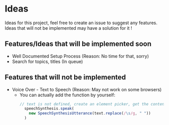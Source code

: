 # Ideas
Ideas for this project, feel free to create an issue to suggest any features.
Ideas that will not be implemented may have a solution for it !

## Features/Ideas that will be implemented soon
- Well Documented Setup Process (Reason: No time for that, sorry)
- Search for topics, titles (In queue)

## Features that will not be implemented 
- Voice Over - Text to Speech (Reason: May not work on some browsers)
  - You can actually add the function by yourself:
    ```js
    // text is not defined, create an element picker, get the content and set the content as text
      speechSynthesis.speak(
        new SpeechSynthesisUtterance(text.replace(/\s/g, " "))
      )
    ```
    
